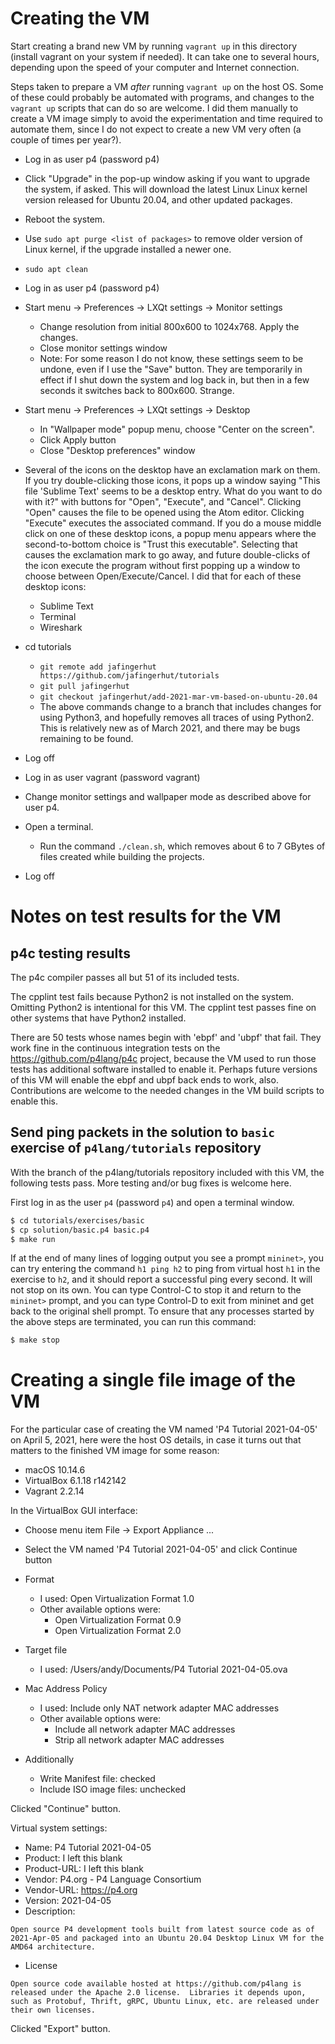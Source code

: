 # Creating the VM

Start creating a brand new VM by running `vagrant up` in this
directory (install vagrant on your system if needed).  It can take one
to several hours, depending upon the speed of your computer and
Internet connection.

Steps taken to prepare a VM _after_ running `vagrant up` on the host
OS.  Some of these could probably be automated with programs, and
changes to the `vagrant up` scripts that can do so are welcome.  I did
them manually to create a VM image simply to avoid the experimentation
and time required to automate them, since I do not expect to create a
new VM very often (a couple of times per year?).

+ Log in as user p4 (password p4)
+ Click "Upgrade" in the pop-up window asking if you want to upgrade
  the system, if asked.  This will download the latest Linux Linux
  kernel version released for Ubuntu 20.04, and other updated
  packages.
+ Reboot the system.
+ Use `sudo apt purge <list of packages>` to remove older version of
  Linux kernel, if the upgrade installed a newer one.
+ `sudo apt clean`

+ Log in as user p4 (password p4)
+ Start menu -> Preferences -> LXQt settings -> Monitor settings
  + Change resolution from initial 800x600 to 1024x768.  Apply the changes.
  + Close monitor settings window
  + Note: For some reason I do not know, these settings seem to be
    undone, even if I use the "Save" button.  They are temporarily in
    effect if I shut down the system and log back in, but then in a few
    seconds it switches back to 800x600.  Strange.
+ Start menu -> Preferences -> LXQt settings -> Desktop
  + In "Wallpaper mode" popup menu, choose "Center on the screen".
  + Click Apply button
  + Close "Desktop preferences" window
+ Several of the icons on the desktop have an exclamation mark on
  them.  If you try double-clicking those icons, it pops up a window
  saying "This file 'Sublime Text' seems to be a desktop entry.  What
  do you want to do with it?" with buttons for "Open", "Execute", and
  "Cancel".  Clicking "Open" causes the file to be opened using the
  Atom editor.  Clicking "Execute" executes the associated command.
  If you do a mouse middle click on one of these desktop icons, a
  popup menu appears where the second-to-bottom choice is "Trust this
  executable".  Selecting that causes the exclamation mark to go away,
  and future double-clicks of the icon execute the program without
  first popping up a window to choose between Open/Execute/Cancel.  I
  did that for each of these desktop icons:
  + Sublime Text
  + Terminal
  + Wireshark
+ cd tutorials
  + `git remote add jafingerhut https://github.com/jafingerhut/tutorials`
  + `git pull jafingerhut`
  + `git checkout jafingerhut/add-2021-mar-vm-based-on-ubuntu-20.04`
  + The above commands change to a branch that includes changes for
    using Python3, and hopefully removes all traces of using Python2.
    This is relatively new as of March 2021, and there may be bugs
    remaining to be found.
+ Log off

+ Log in as user vagrant (password vagrant)
+ Change monitor settings and wallpaper mode as described above for
  user p4.
+ Open a terminal.
  + Run the command `./clean.sh`, which removes about 6 to 7 GBytes of
    files created while building the projects.
+ Log off


# Notes on test results for the VM

## p4c testing results

The p4c compiler passes all but 51 of its included tests.

The cpplint test fails because Python2 is not installed on the system.
Omitting Python2 is intentional for this VM.  The cpplint test passes
fine on other systems that have Python2 installed.

There are 50 tests whose names begin with 'ebpf' and 'ubpf' that fail.
They work fine in the continuous integration tests on the
https://github.com/p4lang/p4c project, because the VM used to run
those tests has additional software installed to enable it.  Perhaps
future versions of this VM will enable the ebpf and ubpf back ends to
work, also.  Contributions are welcome to the needed changes in the VM
build scripts to enable this.


## Send ping packets in the solution to `basic` exercise of `p4lang/tutorials` repository

With the branch of the p4lang/tutorials repository included with this
VM, the following tests pass.  More testing and/or bug fixes is
welcome here.

First log in as the user `p4` (password `p4`) and open a terminal
window.
```bash
$ cd tutorials/exercises/basic
$ cp solution/basic.p4 basic.p4
$ make run
```

If at the end of many lines of logging output you see a prompt
`mininet>`, you can try entering the command `h1 ping h2` to ping from
virtual host `h1` in the exercise to `h2`, and it should report a
successful ping every second.  It will not stop on its own.  You can
type Control-C to stop it and return to the `mininet>` prompt, and you
can type Control-D to exit from mininet and get back to the original
shell prompt.  To ensure that any processes started by the above steps
are terminated, you can run this command:
```bash
$ make stop
```


# Creating a single file image of the VM

For the particular case of creating the VM named 'P4 Tutorial
2021-04-05' on April 5, 2021, here were the host OS details, in case
it turns out that matters to the finished VM image for some reason:

+ macOS 10.14.6
+ VirtualBox 6.1.18 r142142
+ Vagrant 2.2.14

In the VirtualBox GUI interface:

+ Choose menu item File -> Export Appliance ...
+ Select the VM named 'P4 Tutorial 2021-04-05' and click Continue button

+ Format
  + I used: Open Virtualization Format 1.0
  + Other available options were:
    + Open Virtualization Format 0.9
    + Open Virtualization Format 2.0
+ Target file
  + I used: /Users/andy/Documents/P4 Tutorial 2021-04-05.ova
+ Mac Address Policy
  + I used: Include only NAT network adapter MAC addresses
  + Other available options were:
    + Include all network adapter MAC addresses
    + Strip all network adapter MAC addresses
+ Additionally
  + Write Manifest file: checked
  + Include ISO image files: unchecked

Clicked "Continue" button.

Virtual system settings:

+ Name: P4 Tutorial 2021-04-05
+ Product: I left this blank
+ Product-URL: I left this blank
+ Vendor: P4.org - P4 Language Consortium
+ Vendor-URL: https://p4.org
+ Version: 2021-04-05
+ Description:

```
Open source P4 development tools built from latest source code as of 2021-Apr-05 and packaged into an Ubuntu 20.04 Desktop Linux VM for the AMD64 architecture.
```

+ License

```
Open source code available hosted at https://github.com/p4lang is released under the Apache 2.0 license.  Libraries it depends upon, such as Protobuf, Thrift, gRPC, Ubuntu Linux, etc. are released under their own licenses.
```

Clicked "Export" button.
